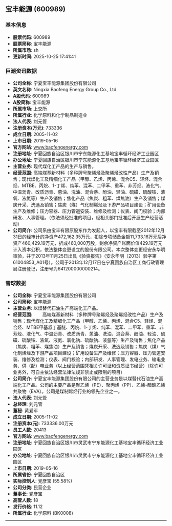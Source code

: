 ## 宝丰能源 (600989)

### 基本信息

- **股票代码**: 600989
- **股票简称**: 宝丰能源
- **所属市场**: sh
- **更新时间**: 2025-10-25 17:41:41

### 巨潮资讯数据

- **公司全称**: 宁夏宝丰能源集团股份有限公司
- **英文名称**: Ningxia Baofeng Energy Group Co., Ltd.
- **A股代码**: 600989
- **A股简称**: 宝丰能源
- **所属市场**: 上交所
- **所属行业**: 化学原料和化学制品制造业
- **法人代表**: 刘元管
- **注册资本(万元)**: 733336
- **成立日期**: 2005-11-02
- **上市日期**: 2019-05-16
- **官方网站**: www.baofengenergy.com
- **注册地址**: 宁夏回族自治区银川市宁东能源化工基地宝丰循环经济工业园区
- **办公地址**: 宁夏回族自治区银川市宁东能源化工基地宝丰循环经济工业园区
- **主营业务**: 现代煤化工产品的生产与销售。
- **经营范围**: 高端煤基新材料（多种牌号聚烯烃及聚烯烃改性产品）生产及销售；现代煤化工及精细化工产品（甲醇、乙烯、丙烯、混合C5、轻烃、混合烃、MTBE、丙烷、1-丁烯、纯苯、混苯、二甲苯、重苯、非芳烃、液化气、中温沥青、改质沥青、蒽油、洗油、混合萘、酚油、轻油、硫磺、硫酸铵、液氧、液氮等）生产及销售；焦化产品（焦炭、粗苯、煤焦油）生产及销售；煤炭开采、洗选及销售；焦炭（煤）气化制烯烃及下游产品项目建设；矿用设备生产及维修；压力容器、压力管道安装、维修及检测；仪表、阀门校验；内部研发、人事管理。（依法须经批准的项目，经相关部门批准后开展生产经营活动）
- **公司简介**: 公司系由宝丰有限原股东作为发起人，以宝丰有限截至2012年12月31日的经审计的净资产472,162.35万元，扣除专项储备金额11,733.16万元后净资产460,429.19万元，折成460,000万股，剩余净资产账面价值429.19万元计入资本公积，依法整体变更设立的股份有限公司。本次整体变更经安永华明审验，并于2013年11月25日出具《验资报告》（安永华明〔2013〕验字第61004853_A01号）。公司于2013年12月17日在宁夏回族自治区工商行政管理局注册登记，注册号为641200000000214。

### 雪球数据

- **公司全称**: 宁夏宝丰能源集团股份有限公司
- **公司简称**: 宝丰能源
- **主营业务**: 以煤替代石油生产高端化工产品。
- **经营范围**: 　　高端煤基新材料（多种牌号聚烯烃及聚烯烃改性产品）生产及销售；现代煤化工及精细化工产品（甲醇、乙烯、丙烯、混合C5、轻烃、混合烃、MTBE甲基叔丁基醚、丙烷、1-丁烯、纯苯、混苯、二甲苯、重苯、非芳烃、液化气、中温沥青、改质沥青、蒽油、洗油、混合萘、酚油、轻油、硫磺、硫酸铵、液氧、液氮、氯化钠、硫酸钠、液氩等）生产及销售；焦化产品（焦炭、粗苯、煤焦油）生产及销售；煤炭开采、洗选及销售；焦炭（煤）气化制烯烃及下游产品项目建设；矿用设备生产及维修；压力容器、压力管道安装、维修及检测；仪表、阀门校验；内部研发、人事管理、发电业务、输电业务、供（配）电业务（以上经营范围凭相关许可证和资质证书经营）（除许可业务外，可自主依法经营法律法规非禁止或限制的项目）
- **公司简介**: 宁夏宝丰能源集团股份有限公司的主营业务是以煤替代石油生产高端化工产品。公司的主要产品是聚乙烯（PE）、聚丙烯（PP）、乙烯-醋酸乙烯共聚物（EVA）。公司是煤制烯烃行业的领先企业之一。
- **法人代表**: 刘元管
- **总经理**: 刘元管
- **董秘**: 黄爱军
- **成立日期**: 2005-11-02
- **注册资本(元)**: 733336.00万元
- **员工人数**: 20413
- **官方网站**: www.baofengenergy.com
- **注册地址**: 宁夏回族自治区银川市灵武市宁东能源化工基地宝丰循环经济工业园区
- **办公地址**: 宁夏回族自治区银川市灵武市宁东能源化工基地宝丰循环经济工业园区
- **上市日期**: 2019-05-16
- **所属省份**: 宁夏回族自治区
- **实际控制人**: 党彦宝 (55.58%)
- **公司分类**: 民营企业
- **董事长**: 党彦宝
- **高管人数**: 18
- **发行价格**: 11.12
- **所属行业**: 化学原料 (BK0008)

---